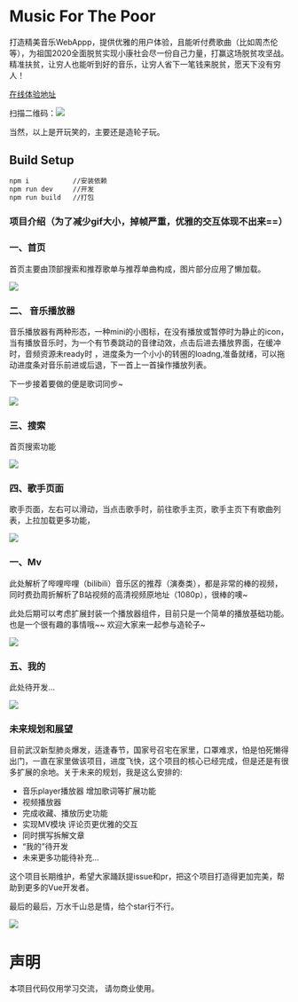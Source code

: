 # Music For The Poor

打造精美音乐WebAppp，提供优雅的用户体验，且能听付费歌曲（比如周杰伦等），为祖国2020全面脱贫实现小康社会尽一份自己力量，打赢这场脱贫攻坚战。精准扶贫，让穷人也能听到好的音乐，让穷人省下一笔钱来脱贫，愿天下没有穷人！

[在线体验地址](http://www.iamzfj.cn/music)

扫描二维码：![](https://upload-images.jianshu.io/upload_images/2514755-755f1985ad057630.png?imageMogr2/auto-orient/strip%7CimageView2/2/w/1240)


当然，以上是开玩笑的，主要还是造轮子玩。

## Build Setup

``` bash
npm i           //安装依赖
npm run dev     //开发
npm run build   //打包
```
### 项目介绍（为了减少gif大小，掉帧严重，优雅的交互体现不出来==）

### 一、首页

首页主要由顶部搜索和推荐歌单与推荐单曲构成，图片部分应用了懒加载。

![](https://s2.ax1x.com/2020/02/03/10slfs.gif)

### 二、 音乐播放器

音乐播放器有两种形态，一种mini的小图标，在没有播放或暂停时为静止的icon，当有播放音乐时，为一个有节奏跳动的音律动效，点击后进去播放界面，在缓冲时，音频资源未ready时 ，进度条为一个小小的转圈的loadng,准备就绪，可以拖动进度条对音乐前进或后退，下一首上一首操作播放列表。

下一步接着要做的便是歌词同步~

![](https://s2.ax1x.com/2020/02/03/102dzj.png)

### 三、搜索

首页搜索功能

![](https://s2.ax1x.com/2020/02/03/10sqHS.gif)

### 四、歌手页面

歌手页面，左右可以滑动，当点击歌手时，前往歌手主页，歌手主页下有歌曲列表，上拉加载更多功能，

![](https://s2.ax1x.com/2020/02/03/10yAN4.gif)

### 一、Mv

此处解析了哔哩哔哩（bilibili）音乐区的推荐（演奏类），都是非常的棒的视频，同时费劲周折解析了B站视频的高清视频原地址（1080p），很棒的噢~

此处后期可以考虑扩展封装一个播放器组件，目前只是一个简单的播放基础功能。也是一个很有趣的事情哦~~ 欢迎大家来一起参与造轮子~

![](https://s2.ax1x.com/2020/02/03/106Ni4.gif)

### 五、我的

此处待开发...

![](https://s2.ax1x.com/2020/02/03/10gRKI.png)


### 未来规划和展望
目前武汉新型肺炎爆发，适逢春节，国家号召宅在家里，口罩难求，怕是怕死懒得出门，一直在家里做该项目，进度飞快，这个项目的核心已经完成，但是还是有很多扩展的余地。关于未来的规划，我是这么安排的:

- 音乐player播放器 增加歌词等扩展功能
- 视频播放器
- 完成收藏、播放历史功能
- 实现MV模块 评论页更优雅的交互
- 同时撰写拆解文章
- “我的”待开发
- 未来更多功能待补充...

这个项目长期维护，希望大家踊跃提issue和pr，把这个项目打造得更加完美，帮助到更多的Vue开发者。

最后的最后，万水千山总是情，给个star行不行。

![](https://www.52doutu.cn/static/temp/pic/d4565b39356c8450cd0994512a58aa57.gif)

# 声明
本项目代码仅用学习交流， 请勿商业使用。

